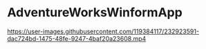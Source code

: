 # AdventureWorksWinformApp


https://user-images.githubusercontent.com/119384117/232923591-dac724bd-1475-48fe-9247-4baf20a23608.mp4

